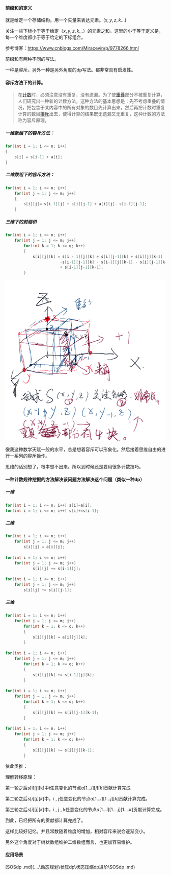 #### 前缀和的定义

就是给定一个存储结构。用一个矢量来表达元素。$(x,y,z,k...)$

关注一些下标小于等于给定$（x,y,z,k...）$的元素之和。这里的小于等于定义是，每一个维度都小于等于给定的下标组合。

参考博客：https://www.cnblogs.com/Miracevin/p/9778266.html

前缀和有两种不同的写法。

一种是容斥。另外一种是另外角度的dp写法。都非常具有启发性。

#### 容斥方法下的计算。

> 在[计数](https://baike.baidu.com/item/计数/9276342?fromModule=lemma_inlink)时，必须注意没有重复，没有遗漏。为了使[重叠](https://baike.baidu.com/item/重叠/9009438?fromModule=lemma_inlink)部分不被重复计算，人们研究出一种新的计数方法，这种方法的基本思想是：先不考虑重叠的情况，把包含于某内容中的所有对象的数目先计算出来，然后再把计数时重复计算的数目[排斥](https://baike.baidu.com/item/排斥/10717656?fromModule=lemma_inlink)出去，使得计算的结果既无遗漏又无重复，这种计数的方法称为容斥原理。

##### 一维数组下的容斥方法：

```cpp
for(int i = 1; i <= n; i++)
{
    s[i] = s[i-1] + a[i];
}
```



##### 二维数组下的容斥方法：

```cpp
for(int i = 1; i <= n; i++)
    for(int j = 1; j <= m; j++)
    {
        s[i][j]= s[i-1][j] + s[i][j-1] + a[i][j]- s[i-1][j-1];
    }
```



##### 三维下的前缀和

```cpp
for(int i = 1; i <= n; i++)
    for(int j = 1; j <= m; j++)
        for(int k = 1; k <= q; k++)
        {
            s[i][j][k] = s[i - 1][j][k] + s[i][j-1][k] + s[i][j][k-1]
                		-s[i-1][j-1][k] - s[i-1][j][k-1] - s[i][j-1][k-1]
                 		+ s[i-1][j-1][k-1];
        }
```

<img src="62d13b8b7e50535d36c645be24905b7fb6f2f68c.png" alt="62d13b8b7e50535d36c645be24905b7fb6f2f68c" style="zoom:50%;" />

像我这种数学天赋一般的水平，总是想着容斥可以形象化。然后接着思维自由的进行一系列的容斥操作。

思维的话别想了，根本想不出来。所以到时候还是要用很多计数技巧。

#### 一种计数规律挖掘的方法解决该问题方法解决这个问题（类似一种dp）

##### 一维

```cpp
for(int i = 1; i <= n; i++)	s[i]=a[i];
for(int i = 1; i <= n; i++)	s[i]+=s[i-1];
```

##### 二维

```cpp
for(int i = 1; i <= n; i++)
    for(int j = 1; j <= m; j++)
        s[i][j] = a[i][j];

for(int i = 1; i <= n; i++)
    for(int j = 1; j <= m; j++)
            s[i][j] += s[i-1][j];

for(int i = 1; i <= n; i++)
    for(int j = 1; j <= m; j++)
        s[i][j] += s[i][j-1];
```

##### 三维

```cpp
for(int i = 1; i <= n; i++)
    for(int j = 1; j <= m; j++)
        for(int k = 1; k <= o; k++)
        {
            s[i][j][k] = a[i][j][k];
        }

for(int i = 1; i <= n; i++)
    for(int j = 1; j <= m; j++)
        for(int k = 1; k <= o; k++)
        {
            s[i][j][k] += s[i-1][j][k];
        }

for(int i = 1; i <= n; i++)
    for(int j = 1; j <= m; j++)
        for(int k = 1; k <= o; k++)
        {
            s[i][j][k] += s[i][j-1][k-1];
        }

for(int i = 1; i <= n; i++)
    for(int j = 1; j <= m; j++)
        for(int k = 1; k <= o; k++)
        {
            s[i][j][k] += s[i][j][k-1];
        } 

```

依此类推：

理解转移原理：

第一轮之后s\[i]\[j]\[k]中i任意变化的节点$a[1...i][j][k]$贡献计算完成

第二轮之后$s[i][j][k]$中，i  ,  j任意变化的节点$a[1...i][1...j][k]$贡献计算完成。

第三轮之后$s[i][j][k]$中，i ,  j , k任意变化的节点$a[1...i][1....j][1....k]$贡献计算完成。

到此，已经把所有的贡献都计算完成了。

这样比较好记忆。并且常数随着维度的增加，相对容斥来说会逐渐变小。

另外这个角度对于树状数组维护二维数组而言，也更加容易维护。

#### 应用场景

 [SOSdp .md](..\..\动态规划\状压dp\状态压缩dp进阶\SOSdp .md) 
